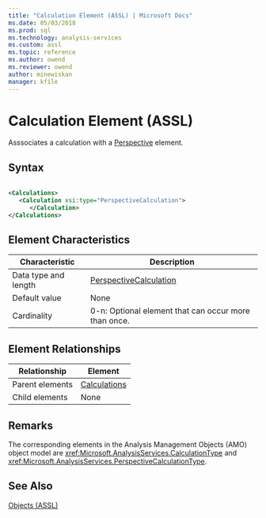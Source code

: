 ```yaml
---
title: "Calculation Element (ASSL) | Microsoft Docs"
ms.date: 05/03/2018
ms.prod: sql
ms.technology: analysis-services
ms.custom: assl
ms.topic: reference
ms.author: owend
ms.reviewer: owend
author: minewiskan
manager: kfile
---
```

# Calculation Element (ASSL)

  Asssociates a calculation with a [Perspective](perspective-element-assl.md) element.  
  
## Syntax  
  
```xml  
  
<Calculations>  
   <Calculation xsi:type="PerspectiveCalculation">  
      </Calculation>  
</Calculations>  
```  
  
## Element Characteristics  
  
|Characteristic|Description|  
|--------------------|-----------------|  
|Data type and length|[PerspectiveCalculation](../data-type/perspectivecalculation-data-type-assl.md)|  
|Default value|None|  
|Cardinality|0-n: Optional element that can occur more than once.|  
  
## Element Relationships  
  
|Relationship|Element|  
|------------------|-------------|  
|Parent elements|[Calculations](../collections/calculations-element-assl.md)|  
|Child elements|None|  
  
## Remarks  
 The corresponding elements in the Analysis Management Objects (AMO) object model are <xref:Microsoft.AnalysisServices.CalculationType> and <xref:Microsoft.AnalysisServices.PerspectiveCalculationType>.  
  
## See Also  
 [Objects &#40;ASSL&#41;](objects-assl.md)  
  
  
